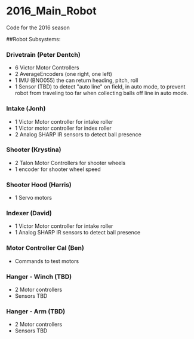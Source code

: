 # 2016_Main_Robot
Code for the 2016 season


##Robot Subsystems:
### Drivetrain (Peter Dentch)
- 6 Victor Motor Controllers
- 2 AverageEncoders (one right, one left)
- 1 IMU (BNO055) the can return heading, pitch, roll
- 1 Sensor (TBD) to detect "auto line" on field, in auto mode, to prevent robot from traveling too far when collecting balls off line in auto mode.

### Intake (Jonh)
- 1 Victor Motor controller for intake roller
- 1 Victor motor controller for index roller
- 2 Analog SHARP IR sensors to detect ball presence

### Shooter (Krystina)
- 2 Talon Motor Controllers for shooter wheels
- 1 encoder for shooter wheel speed

### Shooter Hood (Harris)
- 1 Servo motors

### Indexer (David)
- 1 Victor Motor controller for intake roller
- 1 Analog SHARP IR sensors to detect ball presence

### Motor Controller Cal (Ben)
- Commands to test motors

### Hanger - Winch (TBD)
- 2 Motor controllers
- Sensors TBD

### Hanger - Arm (TBD)
- 2 Motor controllers
- Sensors TBD